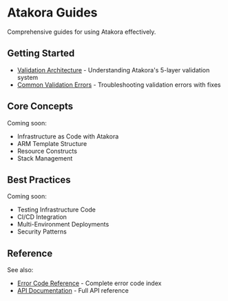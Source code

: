 # Atakora Guides

Comprehensive guides for using Atakora effectively.

## Getting Started

- [Validation Architecture](./validation-architecture.md) - Understanding Atakora's 5-layer validation system
- [Common Validation Errors](./common-validation-errors.md) - Troubleshooting validation errors with fixes

## Core Concepts

Coming soon:
- Infrastructure as Code with Atakora
- ARM Template Structure
- Resource Constructs
- Stack Management

## Best Practices

Coming soon:
- Testing Infrastructure Code
- CI/CD Integration
- Multi-Environment Deployments
- Security Patterns

## Reference

See also:
- [Error Code Reference](../reference/error-codes.md) - Complete error code index
- [API Documentation](../reference/api-reference.md) - Full API reference
